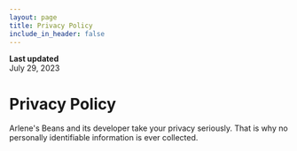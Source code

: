 ```yaml
---
layout: page
title: Privacy Policy
include_in_header: false
---
```


**Last updated**  
July 29, 2023

# Privacy Policy
Arlene's Beans and its developer take your privacy seriously. That is why no personally identifiable information is ever collected.
